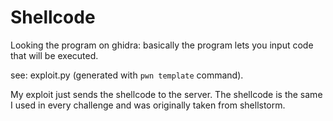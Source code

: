 # Shellcode

Looking the program on ghidra: basically the program lets you input code that will be executed.

see: exploit.py (generated with `pwn template` command).

My exploit just sends the shellcode to the server. 
The shellcode is the same I used in every challenge and was originally taken from shellstorm.

